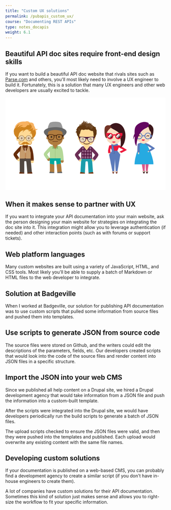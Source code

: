 ```yaml
---
title: "Custom UX solutions"
permalink: /pubapis_custom_ux/
course: "Documenting REST APIs"
type: notes_docapis
weight: 6.1
---
```


## Beautiful API doc sites require front-end design skills

If you want to build a beautiful API doc website that rivals sites such as [Parse.com](http://parse.com) and others, you'll most likely need to involve a UX engineer to build it. Fortunately, this is a solution that many UX engineers and other web developers are usually excited to tackle.

<img src="../images_api/uxteam.png" alt="Getting help from your UX team" />

## When it makes sense to partner with UX

If you want to integrate your API documentation into your main website, ask the person designing your main website for strategies on integrating the doc site into it. This integration might allow you to leverage authentication (if needed) and other interaction points (such as with forums or support tickets).

## Web platform languages

Many custom websites are built using a variety of JavaScript, HTML, and CSS tools. Most likely you'll be able to supply a batch of Markdown or HTML files to the web developer to integrate.
## Solution at Badgeville

When I worked at Badgeville, our solution for publishing API documentation was to use custom scripts that pulled some information from source files and pushed them into templates.

## Use scripts to generate JSON from source code

The source files were stored on Github, and the writers could edit the descriptions of the parameters, fields, etc. Our developers created scripts that would look into the code of the source files and render content into JSON files in a specific structure.

## Import the JSON into your web CMS

Since we published all help content on a Drupal site, we hired a Drupal development agency that would take information from a JSON file and push the information into a custom-built template.

After the scripts were integrated into the Drupal site, we would have developers periodically run the build scripts to generate a batch of JSON files.

The upload scripts checked to ensure the JSON files were valid, and then they were pushed into the templates and published. Each upload would overwrite any existing content with the same file names.

## Developing custom solutions

If your documentation is published on a web-based CMS, you can probably find a development agency to create a similar script (if you don't have in-house engineers to create them).

A lot of companies have custom solutions for their API documentation. Sometimes this kind of solution just makes sense and allows you to right-size the workflow to fit your specific information.
